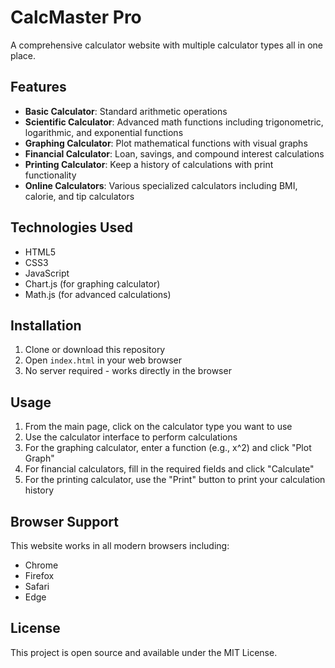 # CalcMaster Pro

A comprehensive calculator website with multiple calculator types all in one place.

## Features

- **Basic Calculator**: Standard arithmetic operations
- **Scientific Calculator**: Advanced math functions including trigonometric, logarithmic, and exponential functions
- **Graphing Calculator**: Plot mathematical functions with visual graphs
- **Financial Calculator**: Loan, savings, and compound interest calculations
- **Printing Calculator**: Keep a history of calculations with print functionality
- **Online Calculators**: Various specialized calculators including BMI, calorie, and tip calculators

## Technologies Used

- HTML5
- CSS3
- JavaScript
- Chart.js (for graphing calculator)
- Math.js (for advanced calculations)

## Installation

1. Clone or download this repository
2. Open `index.html` in your web browser
3. No server required - works directly in the browser

## Usage

1. From the main page, click on the calculator type you want to use
2. Use the calculator interface to perform calculations
3. For the graphing calculator, enter a function (e.g., x^2) and click "Plot Graph"
4. For financial calculators, fill in the required fields and click "Calculate"
5. For the printing calculator, use the "Print" button to print your calculation history

## Browser Support

This website works in all modern browsers including:
- Chrome
- Firefox
- Safari
- Edge

## License

This project is open source and available under the MIT License.